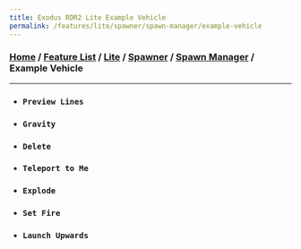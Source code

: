 ```yaml
---
title: Exodus RDR2 Lite Example Vehicle
permalink: /features/lite/spawner/spawn-manager/example-vehicle
---
```

### [Home](/) / [Feature List](/features) / [Lite](/features/lite) / [Spawner](/features/lite/spawner) / [Spawn Manager](/features/lite/spawner/spawn-manager) / Example Vehicle
---
- ### `Preview Lines`
- ### `Gravity`
- ### `Delete`
- ### `Teleport to Me`
- ### `Explode`
- ### `Set Fire`
- ### `Launch Upwards`
